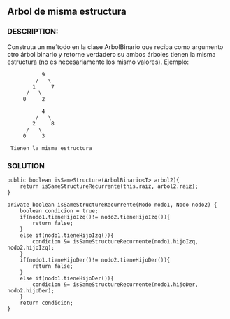 ## Arbol de misma estructura

### DESCRIPTION:
Construta un me´todo en la clase ArbolBinario que reciba como argumento otro árbol binario y retorne verdadero su ambos árboles tienen la misma estructura (no es necesariamente los mismo valores). Ejemplo:

```
           9
         /   \
        1     7
      /   \
     0     2
     
           4
         /   \
        2     8
      /   \
     0     3

 Tienen la misma estructura
```

### SOLUTION
```
public boolean isSameStructure(ArbolBinario<T> arbol2){
    return isSameStructureRecurrente(this.raiz, arbol2.raiz);
}
    
private boolean isSameStructureRecurrente(Nodo nodo1, Nodo nodo2) {
    boolean condicion = true;
    if(nodo1.tieneHijoIzq()!= nodo2.tieneHijoIzq()){
        return false;
    }
    else if(nodo1.tieneHijoIzq()){
        condicion &= isSameStructureRecurrente(nodo1.hijoIzq, nodo2.hijoIzq);
    }
    if(nodo1.tieneHijoDer()!= nodo2.tieneHijoDer()){
        return false;
    }
    else if(nodo1.tieneHijoDer()){
        condicion &= isSameStructureRecurrente(nodo1.hijoDer, nodo2.hijoDer);
    }
    return condicion;
}
```